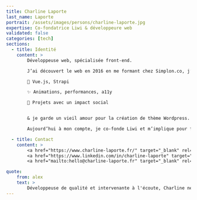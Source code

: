 ```yaml
---
title: Charline Laporte
last_name: Laporte
portrait: /assets/images/persons/charline-laporte.jpg
expertise: Co-fondatrice Liwi & développeure web
validated: false
categories: [tech]
sections:
  - title: Identité
    content: >
        Développeuse web, spécialisée front-end. 

        J’ai découvert le web en 2016 en me formant chez Simplon.co, j’intègre ensuite le master développement web de l’ECV Digital Paris en alternance chez Viens-là. Diplômée en juin 2019, je rejoins l’équipe de Zelda en tant que développeuse web.

        🔗 Vue.js, Strapi

        ✨ Animations, performances, a11y

        🥰 Projets avec un impact social


        & je garde un vieil amour pour la création de thème Wordpress.

        Aujourd’hui à mon compte, je co-fonde Liwi et m’implique pour féminiser la tech.

  - title: Contact
    content: >
        <a href="https://www.charline-laporte.fr/" target="_blank" rel="noreferrer">Site</a> –
        <a href="https://www.linkedin.com/in/charline-laporte" target="_blank" rel="noreferrer">Linkedin</a> –
        <a href="mailto:hello@charline-laporte.fr" target="_blank" rel="noreferrer">Mail</a>

quote:
    from: alex
    text: >
        Développeuse de qualité et intervenante à l'écoute, Charline ne ménage jamais ses efforts pour porter à bien un projet ou accompagner ses étudiants.
---
```

